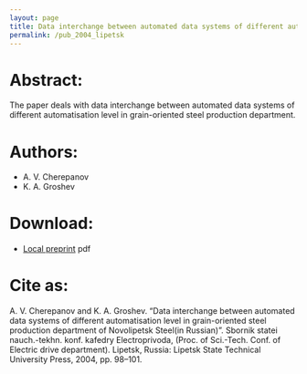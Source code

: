```yaml
---
layout: page
title: Data interchange between automated data systems of different automatisation level in grain-oriented steel production department of Novolipetsk Steel (in Russian)
permalink: /pub_2004_lipetsk
---
```

# Abstract:
The paper deals with data interchange between automated data systems of different automatisation level in grain-oriented steel production department.

# Authors:
* A. V. Cherepanov
* K. A. Groshev

# Download:
* [Local preprint](/assets/groshev04conf_lipetsk.pdf) pdf

# Cite as:

A. V. Cherepanov and K. A. Groshev. “Data interchange between automated data systems of different automatisation level in grain-oriented steel production department of Novolipetsk Steel(in Russian)”. Sbornik statei nauch.-tekhn. konf. kafedry Electroprivoda, (Proc. of Sci.-Tech. Conf. of Electric drive department). Lipetsk, Russia: Lipetsk State Technical University Press, 2004, pp. 98–101.